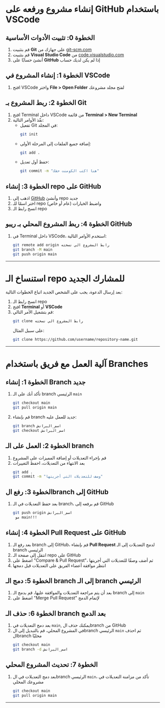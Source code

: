 # إنشاء مشروع ورفعه على GitHub باستخدام VSCode

## الخطوة 0: تثبيت الأدوات الأساسية
1. قم بتثبيت **Git** على جهازك من [git-scm.com](https://git-scm.com/downloads/)
2. قم بتثبيت **Visual Studio Code** من [code.visualstudio.com](https://code.visualstudio.com/)
3. أنشئ حسابًا على **GitHub** إذا لم يكن لديك حساب



## الخطوة 1: إنشاء المشروع في VSCode
1. افتح VSCode واختر **File > Open Folder** لفتح مجلد مشروعك



## الخطوة 2: ربط المشروع بـ Git
1. افتح Terminal داخل VSCode من قائمة **Terminal > New Terminal**
2. نفّذ الأوامر التالية:
   - تفعيل Git في المجلد:
     ```bash
     git init
     ```
   - إضافة جميع الملفات إلى المرحلة الأولى:
     ```bash
     git add .
     ```
   - حفظ أول تعديل:
     ```bash
     git commit -m "هنا اكتب الكومنت حقك"
     ```



## الخطوة 3: إنشاء repo على GitHub
1. اذهب إلى [GitHub](https://github.com/) وأنشئ repo جديد
2. اختر اسمًا للـ repo واضبط الخيارات (عام أو خاص)
3. انسخ رابط الـ repo



## الخطوة 4: ربط المشروع المحلي بـ ريبو GitHub
1. في Terminal داخل VSCode، استخدم الأوامر التالية:
   ```bash
   git remote add origin رابط المشروع الي نسخته
   git branch -M main
   git push origin main
   ```

---


# **استنساخ الـ repo للمشارك الجديد**  

بعد إرسال الدعوة، يجب على الشخص الجديد اتباع الخطوات التالية:

1. انسخ رابط الـ repo
2. افتح **Terminal** أو **VSCode**
5. قم بتشغيل الأمر التالي:
   ```bash
   git clone رابط المشروع الي نسخته
   ```
   على سبيل المثال:
   ```bash
   git clone https://github.com/username/repository-name.git
   ```




---



# آلية العمل مع فريق باستخدام Branches

## الخطوة 1: إنشاء Branch جديد

1. تأكد أنك على الـ branch الرئيسي `main`
   ```bash
   git checkout main
   git pull origin main
   ```
2. قم بإنشاء branch جديد للعمل عليه:
   ```bash
   git branch اسم_البرانش
   git checkout اسم_البرانش
   ```




## الخطوة 2: العمل على الـ branch

1. قم بإجراء التعديلات أو إضافة المميزات على المشروع
2. بعد الانتهاء من التعديلات، احفظ التغييرات
   ```bash
   git add .
   git commit -m "وصف للتعديلات التي أجريتها"
   ```



## الخطوة 3: رفع الbranch إلى GitHub

1. بعد حفظ التعديلات في الـ branch، قم برفعه إلى GitHub
   ```bash
   git push origin اسم_البرانش
    مو main!!!
   ```



## الخطوة 4: إنشاء Pull Request على GitHub

1. بعد رفع الـ branch إلى GitHub، قم بإنشاء **Pull Request** لدمج التعديلات إلى الـ branch الرئيسي
2. انتقل إلى صفحة الـ repo على GitHub
3. اضغط على "Compare & Pull Request"، ثم أضف وصفًا للتعديلات التي أجريتها
4. انتظر موافقة أعضاء الفريق على التعديلات قبل دمجها



## الخطوة 5: دمج الـ branch إلى الـ branch الرئيسي

1. بعد أن يتم مراجعة التعديلات والموافقة عليها، قم بدمج الـ branch إلى `main`
2. اضغط على "Merge Pull Request" لإتمام الدمج



## الخطوة 6: حذف الـ branch بعد الدمج

1. بعد دمج التعديلات في `main`, يمكنك حذف الbranch من GitHub
2. في المشروع المحلي، قم بالتبديل إلى الbranch الرئيسي `main` ثم احذف الbranch محليًا
   ```bash
   git checkout main
   git branch -d اسم_البرانش
   ```



## الخطوة 7: تحديث المشروع المحلي

1. بعد دمج التعديلات في الbranch الرئيسي `main`، تأكد من مزامنة التعديلات في مشروعك المحلي
   ```bash
   git checkout main
   git pull origin main
   ```

---

